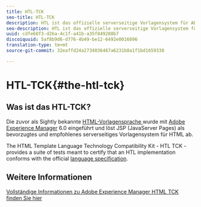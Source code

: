 ```yaml
---
title: HTL-TCK
seo-title: HTL-TCK
description: HTL ist das offizielle serverseitige Vorlagensystem für AEM
seo-description: HTL ist das offizielle serverseitige Vorlagensystem für AEM und das TCK bietet eine Suite an Tests für die Zertifizierung einer HTL-Implementierung.
uuid: cdfe68f3-d26a-4c1f-a41b-a35f849288b7
discoiquuid: 5af8b9d6-d776-4b49-be12-6492e0016096
translation-type: tm+mt
source-git-commit: 32eaffd24a2734036467a6231b8a1f1bd1659338

---
```



# HTL-TCK{#the-htl-tck}

## Was ist das HTL-TCK?

Die zuvor als Sightly bekannte [HTML-Vorlagensprache ](https://docs.adobe.com/docs/en/htl.html "Vorstellung der HTML-Vorlagensprache") wurde mit [Adobe Experience Manager](http://www.adobe.com/solutions/web-experience-management.html) 6.0 eingeführt und löst JSP (JavaServer Pages) als bevorzugtes und empfohlenes serverseitiges Vorlagensystem für HTML ab.

The HTML Template Language Technology Compatibility Kit - HTL TCK - provides a suite of tests meant to certify that an HTL implementation conforms with the official [language specification](https://github.com/adobe/htl-spec).

## Weitere Informationen

[Vollständige Informationen zu Adobe Experience Manager HTML TCK finden Sie hier](https://github.com/adobe/htl-tck)
